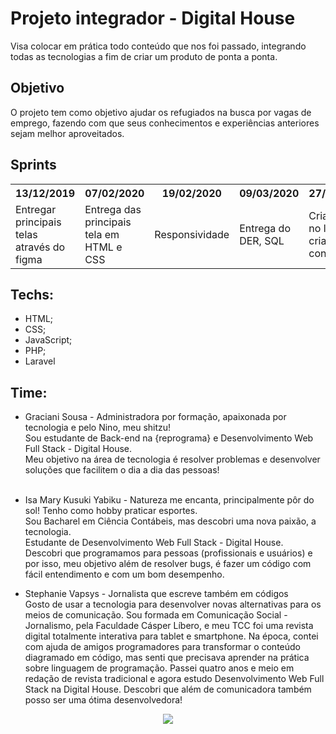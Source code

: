 # Projeto integrador - Digital House
Visa colocar em prática todo conteúdo que nos foi passado, integrando todas as tecnologias a fim de criar um produto de ponta a ponta.

## Objetivo
O projeto tem como objetivo ajudar os refugiados na busca por vagas de emprego, fazendo com que seus conhecimentos e experiências anteriores sejam melhor aproveitados.

## Sprints
<table>
  <tr>
    <th>13/12/2019</th>
    <th>07/02/2020</th>
    <th>19/02/2020</th>
    <th>09/03/2020</th>
    <th>27/03/2020</th>
    <th></th>
    <th></th>

  </tr>
  <tr>
    <td>Entregar principais telas através do figma</td>
    <td>Entrega das principais tela em HTML e CSS</td>
    <td>Responsividade</td>
    <td>Entrega do DER, SQL</td>
    <td>Criar projeto no laravel, criar rotas e controllers</td>
    <td></td>
    <td></td>
  </tr>
</table>

## Techs:
* HTML;
* CSS;
* JavaScript;
* PHP;
* Laravel

## Time:
* Graciani Sousa - Administradora por formação, apaixonada por tecnologia e pelo Nino, meu shitzu!<br/>
Sou estudante de Back-end na {reprograma} e Desenvolvimento Web Full Stack - Digital House.<br/>
Meu objetivo na área de tecnologia é resolver problemas e desenvolver soluções que facilitem o dia a dia das pessoas!<br/><br/>

* Isa Mary Kusuki Yabiku - Natureza me encanta, principalmente pôr do sol! Tenho como hobby praticar esportes. <br/>
Sou Bacharel em Ciência Contábeis, mas descobri uma nova paixão, a tecnologia. <br/>
Estudante de Desenvolvimento Web Full Stack - Digital House. <br/>
Descobri que programamos para pessoas (profissionais e usuários) e por isso, meu objetivo além de resolver bugs, é fazer um código com fácil entendimento e com um bom desempenho.<br/>

* Stephanie Vapsys - Jornalista que escreve também em códigos <br/>
Gosto de usar a tecnologia para desenvolver novas alternativas para os meios de comunicação. Sou formada em Comunicação Social - Jornalismo, pela Faculdade Cásper Líbero, e meu TCC foi uma revista digital totalmente interativa para tablet e smartphone. Na época, contei com ajuda de amigos programadores para transformar o conteúdo diagramado em código, mas senti que precisava aprender na prática sobre linguagem de programação. Passei quatro anos e meio em redação de revista tradicional e agora estudo Desenvolvimento Web Full Stack na Digital House. Descobri que além de comunicadora também posso ser uma ótima desenvolvedora! </br>  


<p align="center"> 
<img src="https://66.media.tumblr.com/84df2849675395d4acafa8859e6813bd/tumblr_mi9n4mOf5k1rnrp3qo1_500.gif">
</p>
